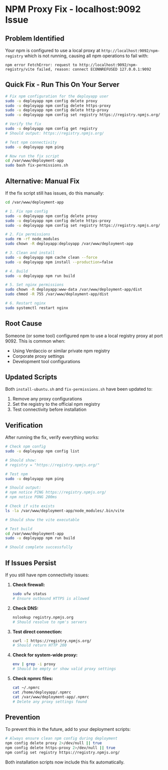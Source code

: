 # NPM Proxy Fix - localhost:9092 Issue

## Problem Identified

Your npm is configured to use a local proxy at `http://localhost:9092/npm-registry` which is not running, causing all npm operations to fail with:

```
npm error FetchError: request to http://localhost:9092/npm-registry/vite failed, reason: connect ECONNREFUSED 127.0.0.1:9092
```

## Quick Fix - Run This On Your Server

```bash
# Fix npm configuration for the deployapp user
sudo -u deployapp npm config delete proxy
sudo -u deployapp npm config delete https-proxy
sudo -u deployapp npm config delete http-proxy
sudo -u deployapp npm config set registry https://registry.npmjs.org/

# Verify the fix
sudo -u deployapp npm config get registry
# Should output: https://registry.npmjs.org/

# Test npm connectivity
sudo -u deployapp npm ping

# Now run the fix script
cd /var/www/deployment-app
sudo bash fix-permissions.sh
```

## Alternative: Manual Fix

If the fix script still has issues, do this manually:

```bash
cd /var/www/deployment-app

# 1. Fix npm config
sudo -u deployapp npm config delete proxy
sudo -u deployapp npm config delete https-proxy
sudo -u deployapp npm config set registry https://registry.npmjs.org/

# 2. Fix permissions
sudo rm -rf node_modules
sudo chown -R deployapp:deployapp /var/www/deployment-app

# 3. Clean and install
sudo -u deployapp npm cache clean --force
sudo -u deployapp npm install --production=false

# 4. Build
sudo -u deployapp npm run build

# 5. Set nginx permissions
sudo chown -R deployapp:www-data /var/www/deployment-app/dist
sudo chmod -R 755 /var/www/deployment-app/dist

# 6. Restart nginx
sudo systemctl restart nginx
```

## Root Cause

Someone (or some tool) configured npm to use a local registry proxy at port 9092. This is common when:
- Using Verdaccio or similar private npm registry
- Corporate proxy settings
- Development tool configurations

## Updated Scripts

Both `install-ubuntu.sh` and `fix-permissions.sh` have been updated to:
1. Remove any proxy configurations
2. Set the registry to the official npm registry
3. Test connectivity before installation

## Verification

After running the fix, verify everything works:

```bash
# Check npm config
sudo -u deployapp npm config list

# Should show:
# registry = "https://registry.npmjs.org/"

# Test npm
sudo -u deployapp npm ping

# Should output:
# npm notice PING https://registry.npmjs.org/
# npm notice PONG 200ms

# Check if vite exists
ls -la /var/www/deployment-app/node_modules/.bin/vite

# Should show the vite executable

# Test build
cd /var/www/deployment-app
sudo -u deployapp npm run build

# Should complete successfully
```

## If Issues Persist

If you still have npm connectivity issues:

1. **Check firewall:**
   ```bash
   sudo ufw status
   # Ensure outbound HTTPS is allowed
   ```

2. **Check DNS:**
   ```bash
   nslookup registry.npmjs.org
   # Should resolve to npm's servers
   ```

3. **Test direct connection:**
   ```bash
   curl -I https://registry.npmjs.org/
   # Should return HTTP 200
   ```

4. **Check for system-wide proxy:**
   ```bash
   env | grep -i proxy
   # Should be empty or show valid proxy settings
   ```

5. **Check npmrc files:**
   ```bash
   cat ~/.npmrc
   cat /home/deployapp/.npmrc
   cat /var/www/deployment-app/.npmrc
   # Delete any proxy settings found
   ```

## Prevention

To prevent this in the future, add to your deployment scripts:

```bash
# Always ensure clean npm config during deployment
npm config delete proxy 2>/dev/null || true
npm config delete https-proxy 2>/dev/null || true
npm config set registry https://registry.npmjs.org/
```

Both installation scripts now include this fix automatically.
